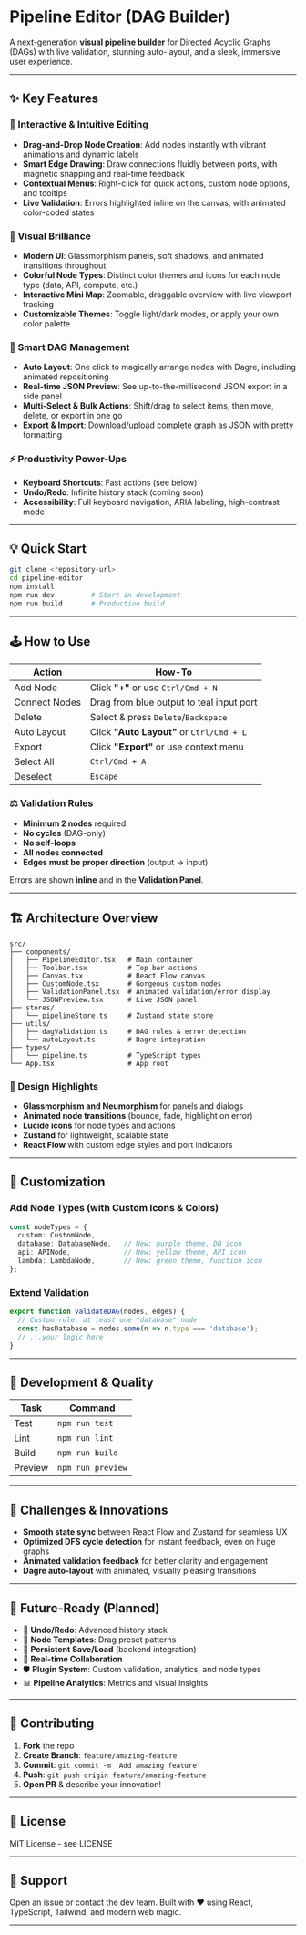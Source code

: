 # Pipeline Editor (DAG Builder)

A next-generation **visual pipeline builder** for Directed Acyclic Graphs (DAGs) with live validation, stunning auto-layout, and a sleek, immersive user experience.

---

## ✨ Key Features

### 🚦 Interactive & Intuitive Editing
- **Drag-and-Drop Node Creation**: Add nodes instantly with vibrant animations and dynamic labels
- **Smart Edge Drawing**: Draw connections fluidly between ports, with magnetic snapping and real-time feedback
- **Contextual Menus**: Right-click for quick actions, custom node options, and tooltips
- **Live Validation**: Errors highlighted inline on the canvas, with animated color-coded states

### 🎨 Visual Brilliance
- **Modern UI**: Glassmorphism panels, soft shadows, and animated transitions throughout
- **Colorful Node Types**: Distinct color themes and icons for each node type (data, API, compute, etc.)
- **Interactive Mini Map**: Zoomable, draggable overview with live viewport tracking
- **Customizable Themes**: Toggle light/dark modes, or apply your own color palette

### 🧠 Smart DAG Management
- **Auto Layout**: One click to magically arrange nodes with Dagre, including animated repositioning
- **Real-time JSON Preview**: See up-to-the-millisecond JSON export in a side panel
- **Multi-Select & Bulk Actions**: Shift/drag to select items, then move, delete, or export in one go
- **Export & Import**: Download/upload complete graph as JSON with pretty formatting

### ⚡ Productivity Power-Ups
- **Keyboard Shortcuts**: Fast actions (see below)
- **Undo/Redo**: Infinite history stack (coming soon)
- **Accessibility**: Full keyboard navigation, ARIA labeling, high-contrast mode

---

## 💡 Quick Start

```bash
git clone <repository-url>
cd pipeline-editor
npm install
npm run dev         # Start in development
npm run build       # Production build
```

---

## 🕹️ How to Use

| Action         | How-To                                             |
|----------------|---------------------------------------------------|
| Add Node       | Click **"+"** or use `Ctrl/Cmd + N`               |
| Connect Nodes  | Drag from blue output to teal input port          |
| Delete         | Select & press `Delete`/`Backspace`               |
| Auto Layout    | Click **"Auto Layout"** or `Ctrl/Cmd + L`         |
| Export         | Click **"Export"** or use context menu            |
| Select All     | `Ctrl/Cmd + A`                                    |
| Deselect       | `Escape`                                          |

### ⚖️ Validation Rules

- **Minimum 2 nodes** required
- **No cycles** (DAG-only)
- **No self-loops**
- **All nodes connected**
- **Edges must be proper direction** (output → input)

Errors are shown **inline** and in the **Validation Panel**.

---

## 🏗️ Architecture Overview

```
src/
├── components/
│   ├── PipelineEditor.tsx   # Main container
│   ├── Toolbar.tsx          # Top bar actions
│   ├── Canvas.tsx           # React Flow canvas
│   ├── CustomNode.tsx       # Gorgeous custom nodes
│   ├── ValidationPanel.tsx  # Animated validation/error display
│   └── JSONPreview.tsx      # Live JSON panel
├── stores/
│   └── pipelineStore.ts     # Zustand state store
├── utils/
│   ├── dagValidation.ts     # DAG rules & error detection
│   └── autoLayout.ts        # Dagre integration
├── types/
│   └── pipeline.ts          # TypeScript types
└── App.tsx                  # App root
```

### 📐 Design Highlights

- **Glassmorphism and Neumorphism** for panels and dialogs
- **Animated node transitions** (bounce, fade, highlight on error)
- **Lucide icons** for node types and actions
- **Zustand** for lightweight, scalable state
- **React Flow** with custom edge styles and port indicators

---

## 🧩 Customization

### Add Node Types (with Custom Icons & Colors)
```typescript
const nodeTypes = {
  custom: CustomNode,
  database: DatabaseNode,   // New: purple theme, DB icon
  api: APINode,             // New: yellow theme, API icon
  lambda: LambdaNode,       // New: green theme, function icon
};
```

### Extend Validation
```typescript
export function validateDAG(nodes, edges) {
  // Custom rule: at least one "database" node
  const hasDatabase = nodes.some(n => n.type === 'database');
  // ...your logic here
}
```

---

## 🧪 Development & Quality

| Task      | Command            |
|-----------|--------------------|
| Test      | `npm run test`     |
| Lint      | `npm run lint`     |
| Build     | `npm run build`    |
| Preview   | `npm run preview`  |

---

## 🚧 Challenges & Innovations

- **Smooth state sync** between React Flow and Zustand for seamless UX
- **Optimized DFS cycle detection** for instant feedback, even on huge graphs
- **Animated validation feedback** for better clarity and engagement
- **Dagre auto-layout** with animated, visually pleasing transitions

---

## 🔮 Future-Ready (Planned)

- 🔁 **Undo/Redo**: Advanced history stack
- 🧱 **Node Templates**: Drag preset patterns
- 💾 **Persistent Save/Load** (backend integration)
- 🤝 **Real-time Collaboration**
- 🛡️ **Plugin System**: Custom validation, analytics, and node types
- 📊 **Pipeline Analytics**: Metrics and visual insights

---

## 🤝 Contributing

1. **Fork** the repo
2. **Create Branch**: `feature/amazing-feature`
3. **Commit**: `git commit -m 'Add amazing feature'`
4. **Push**: `git push origin feature/amazing-feature`
5. **Open PR** & describe your innovation!

---

## 📝 License

MIT License - see LICENSE

---

## 💬 Support

Open an issue or contact the dev team. Built with ❤️ using React, TypeScript, Tailwind, and modern web magic.

---
